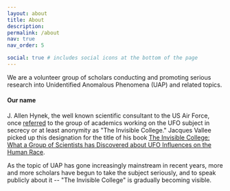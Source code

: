 ```yaml
---
layout: about
title: About
description:
permalink: /about
nav: true
nav_order: 5

social: true # includes social icons at the bottom of the page
---
```


We are a volunteer group of scholars conducting and promoting serious research into Unidentified Anomalous Phenomena (UAP) and related topics.

#### Our **name**

J. Allen Hynek, the well known scientific consultant to the US Air Force, once [referred](https://www.bostonreview.net/articles/ufos-and-the-boundaries-of-science/) to the group of academics working on the UFO subject in secrecy or at least anonymity as "The Invisible College." Jacques Vallee picked up this designation for the title of his book [The Invisible College: What a Group of Scientists has Discovered about UFO Influences on the Human Race](https://www.amazon.com/Invisible-College-Scientists-Discovered-Influence/dp/1938398270).

As the topic of UAP has gone increasingly mainstream in recent years, more and more scholars have begun to take the subject seriously, and to speak publicly about it -- "The Invisible College" is gradually becoming visible.